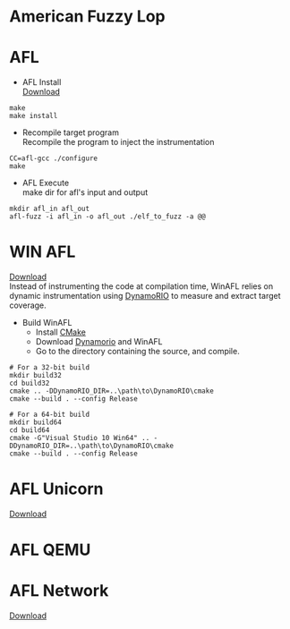 
American Fuzzy Lop
=
# AFL
* AFL Install<br>
    [Download](http://lcamtuf.coredump.cx/afl/)
```
make
make install
```
* Recompile target program<br>
    Recompile the program to inject the instrumentation 
```
CC=afl-gcc ./configure
make
```
* AFL Execute<br>
    make dir for afl's input and output
```
mkdir afl_in afl_out
afl-fuzz -i afl_in -o afl_out ./elf_to_fuzz -a @@
```
# WIN AFL
[Download](https://github.com/ivanfratric/winafl)<br>
Instead of instrumenting the code at compilation time, WinAFL relies on dynamic instrumentation using [DynamoRIO](./DynamoRIO.md) to measure and extract target coverage. 
* Build WinAFL
    * Install [CMake](http://www.cmake.org)
    * Download [Dynamorio](http://dynamorio.org/) and WinAFL
    * Go to the directory containing the source, and compile.
```
# For a 32-bit build
mkdir build32
cd build32
cmake .. -DDynamoRIO_DIR=..\path\to\DynamoRIO\cmake
cmake --build . --config Release

# For a 64-bit build
mkdir build64
cd build64
cmake -G"Visual Studio 10 Win64" .. -DDynamoRIO_DIR=..\path\to\DynamoRIO\cmake
cmake --build . --config Release
```
# AFL Unicorn
[Download](https://github.com/tigerpulma/Afl_unicorn)

# AFL QEMU

# AFL Network
[Download](https://github.com/nnamon/afl-network-harness)
